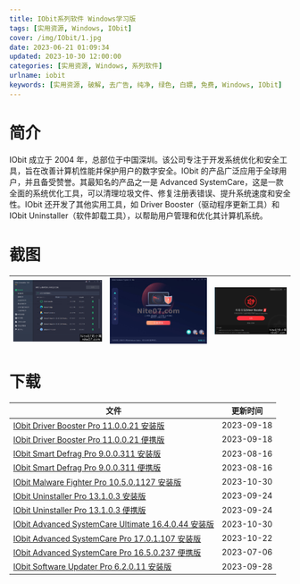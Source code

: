 ```yaml
---
title: IObit系列软件 Windows学习版
tags: [实用资源, Windows, IObit]
cover: /img/IObit/1.jpg
date: 2023-06-21 01:09:34
updated: 2023-10-30 12:00:00
categories: [实用资源, Windows, 系列软件]
urlname: iobit
keywords: [实用资源, 破解, 去广告, 纯净, 绿色, 白嫖, 免费, Windows, IObit]
---
```


# 简介

IObit 成立于 2004 年，总部位于中国深圳。该公司专注于开发系统优化和安全工具，旨在改善计算机性能并保护用户的数字安全。IObit 的产品广泛应用于全球用户，并且备受赞誉。其最知名的产品之一是 Advanced SystemCare，这是一款全面的系统优化工具，可以清理垃圾文件、修复注册表错误、提升系统速度和安全性。IObit 还开发了其他实用工具，如 Driver Booster（驱动程序更新工具）和 IObit Uninstaller（软件卸载工具），以帮助用户管理和优化其计算机系统。

# 截图

| ![](/img/IObit/2.png) | ![](/img/IObit/3.jpg) | ![](/img/IObit/4.png) |
| :-------------------: | :-------------------: | :-------------------: |

# 下载

| 文件                                                                                                                      | 更新时间   |
| ------------------------------------------------------------------------------------------------------------------------- | ---------- |
| [IObit Driver Booster Pro 11.0.0.21 安装版](/download/index.html?f=IObit-Driver-Booster-Pro-11.0.0.21.zip)                | 2023-09-18 |
| [IObit Driver Booster Pro 11.0.0.21 便携版](/download/index.html?f=Iobit-Driver-Booster-11.0.0.21-Portable.zip)           | 2023-09-18 |
| [IObit Smart Defrag Pro 9.0.0.311 安装版](/download/index.html?f=IObit-Smart-Defrag-Pro-9.0.0.311.zip)                    | 2023-08-16 |
| [IObit Smart Defrag Pro 9.0.0.311 便携版](/download/index.html?f=Iobit-Smart-Defrag-9.0.0.311-Portable.zip)               | 2023-08-16 |
| [IObit Malware Fighter Pro 10.5.0.1127 安装版](/download/index.html?f=IObit-Malware-Fighter-Pro-10.5.0.1127.zip)          | 2023-10-30 |
| [IObit Uninstaller Pro 13.1.0.3 安装版](/download/index.html?f=IObit-Uninstaller-Pro-13.1.0.3.zip)                        | 2023-09-24 |
| [IObit Uninstaller Pro 13.1.0.3 便携版](/download/index.html?f=Iobit-Uninstaller-13.1.0.3-Portable.zip)                   | 2023-09-24 |
| [IObit Advanced SystemCare Ultimate 16.4.0.44 安装版](/download/index.html?f=Advanced-SystemCare-Ultimate-16.4.0.44.zip)  | 2023-10-30 |
| [IObit Advanced SystemCare Pro 17.0.1.107 安装版](/download/index.html?f=Advanced-SystemCare-Pro-17.0.1.107.zip)          | 2023-10-22 |
| [IObit Advanced SystemCare Pro 16.5.0.237 便携版](/download/index.html?f=Advanced-SystemCare-Pro-16.5.0.237-Portable.zip) | 2023-07-06 |
| [IObit Software Updater Pro 6.2.0.11 安装版](/download/index.html?f=IObit-Software-Updater-Pro-6.2.0.11.zip)              | 2023-09-28 |
